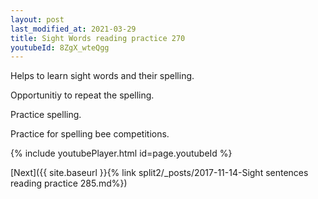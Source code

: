 ```yaml
---
layout: post
last_modified_at: 2021-03-29
title: Sight Words reading practice 270
youtubeId: 8ZgX_wteQgg
---
```

 
 
Helps to learn sight words and their spelling.

Opportunitiy to repeat the spelling. 

Practice spelling. 
 
Practice for spelling bee competitions. 
 
{% include youtubePlayer.html id=page.youtubeId %}
 
 

[Next]({{ site.baseurl }}{% link  split2/_posts/2017-11-14-Sight sentences reading practice 285.md%})
 
